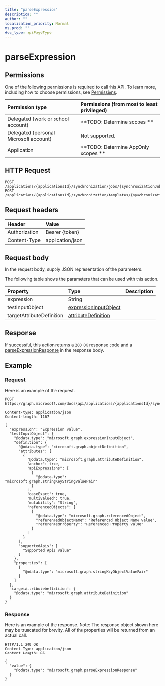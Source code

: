 ```yaml
---
title: "parseExpression"
description: ""
author: ""
localization_priority: Normal
ms.prod: ""
doc_type: apiPageType
---
```


# parseExpression



## Permissions
One of the following permissions is required to call this API. To learn more, including how to choose permissions, see [Permissions](/concepts/permissions-reference.md).

|Permission type|Permissions (from most to least privileged)|
|:---|:---|
|Delegated (work or school account)|**TODO: Determine scopes **|
|Delegated (personal Microsoft account)|Not supported.|
|Application|**TODO: Determine AppOnly scopes **|

## HTTP Request
<!-- {
  "blockType": "ignored"
}
-->
``` http
POST /applications/{applicationsId}/synchronization/jobs/{synchronizationJobId}/schema/parseExpression
POST /applications/{applicationsId}/synchronization/templates/{synchronizationTemplateId}/schema/parseExpression
```

## Request headers
|Header|Value|
|:---|:---|
|Authorization|Bearer {token}|
|Content-Type|application/json|

## Request body
In the request body, supply JSON representation of the parameters.

The following table shows the parameters that can be used with this action.

|Property|Type|Description|
|:---|:---|:---|
|expression|String||
|testInputObject|[expressionInputObject](../resources/expressionInputObject.md)||
|targetAttributeDefinition|[attributeDefinition](../resources/attributeDefinition.md)||



## Response
If successful, this action returns a `200 OK` response code and a [parseExpressionResponse](../resources/parseExpressionResponse.md) in the response body.

## Example

### Request
Here is an example of the request.
<!-- {
  "blockType": "request",
  "name": "synchronizationschema_parseexpression"
}
-->
``` http
POST https://graph.microsoft.com/docs\api/applications/{applicationsId}/synchronization/jobs/{synchronizationJobId}/schema/parseExpression

Content-type: application/json
Content-length: 1167

{
  "expression": "Expression value",
  "testInputObject": {
    "@odata.type": "microsoft.graph.expressionInputObject",
    "definition": {
      "@odata.type": "microsoft.graph.objectDefinition",
      "attributes": [
        {
          "@odata.type": "microsoft.graph.attributeDefinition",
          "anchor": true,
          "apiExpressions": [
            {
              "@odata.type": "microsoft.graph.stringKeyStringValuePair"
            }
          ],
          "caseExact": true,
          "multivalued": true,
          "mutability": "String",
          "referencedObjects": [
            {
              "@odata.type": "microsoft.graph.referencedObject",
              "referencedObjectName": "Referenced Object Name value",
              "referencedProperty": "Referenced Property value"
            }
          ]
        }
      ],
      "supportedApis": [
        "Supported Apis value"
      ]
    },
    "properties": [
      {
        "@odata.type": "microsoft.graph.stringKeyObjectValuePair"
      }
    ]
  },
  "targetAttributeDefinition": {
    "@odata.type": "microsoft.graph.attributeDefinition"
  }
}
```

### Response
Here is an example of the response. Note: The response object shown here may be truncated for brevity. All of the properties will be returned from an actual call.
<!-- {
  "blockType": "response",
  "truncated": true,
  "@odata.type": "microsoft.graph.parseexpressionresponse"
}
-->
``` http
HTTP/1.1 200 OK
Content-Type: application/json
Content-Length: 85

{
  "value": {
    "@odata.type": "microsoft.graph.parseExpressionResponse"
  }
}
```

